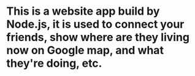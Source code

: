 This is a website app build by Node.js, it is used to connect your friends, show where are they living now on Google map, and what they're doing, etc.
==============
